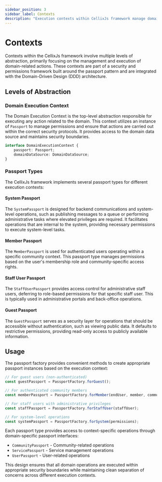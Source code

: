 ```yaml
---
sidebar_position: 3
sidebar_label: Contexts
description: "Execution contexts within CellixJs framework manage domain-related actions through passport-based security and permissions."
---
```


# Contexts

Contexts within the CellixJs framework involve multiple levels of abstraction, primarily focusing on the management and execution of domain-related actions. These contexts are part of a security and permissions framework built around the passport pattern and are integrated with the Domain-Driven Design (DDD) architecture.

## Levels of Abstraction

### Domain Execution Context

The Domain Execution Context is the top-level abstraction responsible for executing any action related to the domain. This context utilizes an instance of `Passport` to manage permissions and ensure that actions are carried out within the correct security protocols. It provides access to the domain data source and maintains security boundaries.

```typescript
interface DomainExecutionContext {
    passport: Passport;
    domainDataSource: DomainDataSource;
}
```

### Passport Types

The CellixJs framework implements several passport types for different execution contexts:

#### System Passport

The `SystemPassport` is designed for backend communications and system-level operations, such as publishing messages to a queue or performing administrative tasks where elevated privileges are required. It facilitates operations that are internal to the system, providing necessary permissions to execute system-level tasks.

#### Member Passport

The `MemberPassport` is used for authenticated users operating within a specific community context. This passport type manages permissions based on the user's membership role and community-specific access rights.

#### Staff User Passport

The `StaffUserPassport` provides access control for administrative staff users, deferring to role-based permissions for that specific staff user. This is typically used in administrative portals and back-office operations.

#### Guest Passport

The `GuestPassport` serves as a security layer for operations that should be accessible without authentication, such as viewing public data. It defaults to restrictive permissions, providing read-only access to publicly available information.

## Usage

The passport factory provides convenient methods to create appropriate passport instances based on the execution context:

```typescript
// For guest users (non-authenticated)
const guestPassport = PassportFactory.forGuest();

// For authenticated community members
const memberPassport = PassportFactory.forMember(endUser, member, community);

// For staff users with administrative privileges
const staffPassport = PassportFactory.forStaffUser(staffUser);

// For system-level operations
const systemPassport = PassportFactory.forSystem(permissions);
```

Each passport type provides access to context-specific operations through domain-specific passport interfaces:

- `CommunityPassport` - Community-related operations
- `ServicePassport` - Service management operations  
- `UserPassport` - User-related operations

This design ensures that all domain operations are executed within appropriate security boundaries while maintaining clean separation of concerns across different execution contexts.
